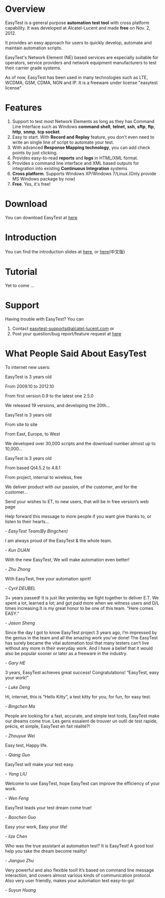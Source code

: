 # Overview #
EasyTest is a general purpose **automation test tool** with cross platform capability. It was developed at Alcatel-Lucent and made **free** on Nov. 2, 2012.

It provides an easy approach for users to quickly develop, automate and maintain automation scripts. 

EasyTest's Network Element (NE) based services are especially suitable for operators, service providers and network equipment manufacturers to test their carrier grade systems. 

As of now, EasyTest has been used in many technologies such as LTE, WCDMA, GSM, CDMA, NGN and IP. It is a freeware under license "easytest license"

# Features #
1. Support to test most Network Elements as long as they has Command Line Interface such as Windows **command shell**, **telnet**, **ssh**, **sftp**, **ftp**, **http**, **snmp**, **tcp socket**.
2. Easy to start. With **Record and Replay** feature, you don't even need to write an single line of script to automate your test.
3. With advanced **Response Mapping technology**, you can add check points by just clicking.
4. Provides easy-to-read **reports** and **logs** in HTML/XML format.
5. Provides a command line interface and XML based outputs for integration into existing **Continuous Integration** systems
6. **Cross platform**. Supports Windows XP/Windows 7/Linux.(Only provide MS Windows package by now)
7. **Free**. Yes, it's free!

# Download #

You can download EasyTest at [here](https://sourceforge.net/projects/easytest/files/EasyTest-2.7.0Free.exe/download)

# Introduction #
You can find the introduction slides at [here](http://sourceforge.net/projects/easytest/files/EasyTest_Introduction.ppt/download), or [here](http://sourceforge.net/projects/easytest/files/EasyTest_Introduction_ChineseVersion.ppt/download)(中文版)

# Tutorial #
Yet to come ...

# Support #
Having trouble with EasyTest? You can

1. Contact easytest-supports@alcatel-lucent.com or
2. Post your question/bug report/feature request at [here](https://github.com/EasyTest2012/EasyTest/issues)

# What People Said About EasyTest #

To internet new users:

EasyTest is 3 years old

From 2009.10 to 2012.10

From first version 0.9 to the latest one 2.5.0

We released 19 versions, and developing the 20th…

EasyTest is 3 years old

From site to site

From East, Europe, to West

We developed over 30,000 scripts and the download number almost up to 10,000…

EasyTest is 3 years old

From based Qt4.5.2 to 4.8.1

From project, internal to wireless, free

We deliver product with our passion, of the customer, and for the customer…

Send your wishes to ET, to new users, that will be in free version’s web page

Help forward this message to more people if you want give thanks to, or listen to their hearts…

\- _EasyTest Team(By Bingchen)_

I am always proud of the EasyTest & the whole team.

\- _Kun DUAN_

With the new EasyTest, We will make automation even better!

\- _Zhu Zhong_

With EasyTest, free your automation spirit!

\- _Cyril DEUBEL_

3+ years passed! It is just like yesterday we fight together to deliver E.T. We spent a lot, learned a lot; and got paid more when we witness users and D/L times increasing.It is my great honor to be one of this team.
“Here comes EASY.”

\- _Jason Sheng_

Since the day I got to know EasyTest project 3 years ago, I’m impressed by the genius in the team and all the amazing work you’ve done! The EasyTest has surely became the vital automation tool that many testers can’t live without any more in their everyday work. And I have a belief that it would also be popular sooner or later as a freeware in the industry.

\- _Gary HE_

3 years, EasyTest achieves great success! Congratulations!
“EasyTest, easy your work!"

\- _Luke Deng_

Hi, internet, this is “Hello Kitty”, a test kitty for you, for fun, for easy test.

\- _Bingchen Ma_

People are looking for a fast, accurate, and simple test tools, EasyTest make our dreams come true.
Les gens essaient de trouver un outil de test rapide, précis, et simple, EasyTest en fait réalité?!

\- _Zhouyue Wei_

Easy test, Happy life.

\- _Qiang Guo_

EasyTest will make your test easy.

\- _Yang LIU_

Welcome to use EasyTest, hope EasyTest can improve the efficiency of your work.

\- _Wen Feng_

EasyTest leads your test dream come true!

\- _Baochen Guo_

Easy your work, Easy your life!

\- _lize Chen_

Who was the true assistant at automation test? It is  EasyTest! A good tool help you take the dream become reality! 

\- _Jianguo Zhu_

Very powerful and also flexible tool!
It’s based on command line message interaction, and covers almost various kinds of communication protocol.
Also very user friendly, makes your automation test easy-to-go!

\- _Suyun Huang_